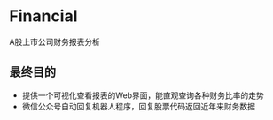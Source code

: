 # Financial
A股上市公司财务报表分析

## 最终目的
- 提供一个可视化查看报表的Web界面，能直观查询各种财务比率的走势
- 微信公众号自动回复机器人程序，回复股票代码返回近年来财务数据
